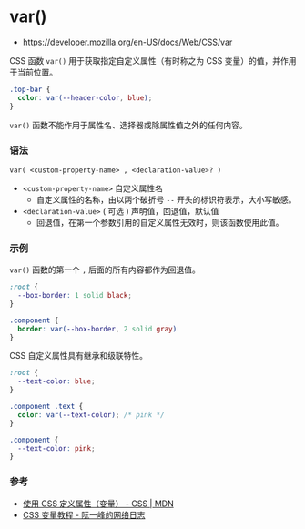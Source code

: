 # var()

- <https://developer.mozilla.org/en-US/docs/Web/CSS/var>

CSS 函数 `var()` 用于获取指定自定义属性（有时称之为 CSS 变量）的值，并作用于当前位置。

```css
.top-bar {
  color: var(--header-color, blue);
}
```

`var()` 函数不能作用于属性名、选择器或除属性值之外的任何内容。

### 语法

```
var( <custom-property-name> , <declaration-value>? )
```

- `<custom-property-name>` 自定义属性名
  - 自定义属性的名称，由以两个破折号 `--` 开头的标识符表示，大小写敏感。
- `<declaration-value>` ( 可选 ) 声明值，回退值，默认值
  - 回退值，在第一个参数引用的自定义属性无效时，则该函数使用此值。

### 示例

`var()` 函数的第一个 `,` 后面的所有内容都作为回退值。

```css
:root {
  --box-border: 1 solid black;
}

.component {
  border: var(--box-border, 2 solid gray)
}
```

CSS 自定义属性具有继承和级联特性。

```css
:root {
  --text-color: blue;
}

.component .text {
  color: var(--text-color); /* pink */
}

.component {
  --text-color: pink;
}
```

### 参考

- [使用 CSS 定义属性（变量） - CSS | MDN](https://developer.mozilla.org/en-US/docs/Web/CSS/Using_CSS_custom_properties)
- [CSS 变量教程 - 阮一峰的网络日志](http://www.ruanyifeng.com/blog/2017/05/css-variables.html)
